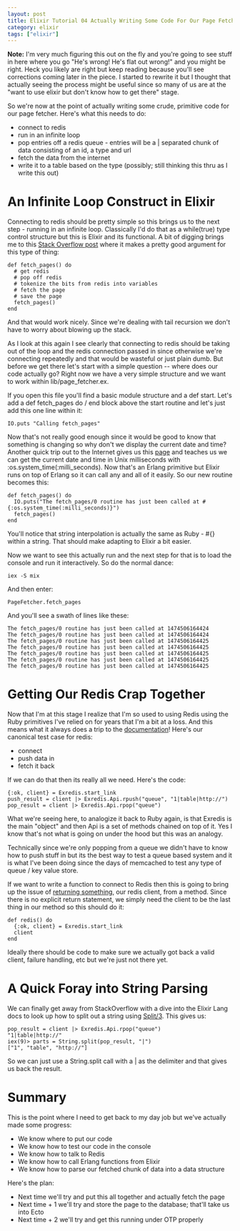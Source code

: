 ```yaml
---
layout: post
title: Elixir Tutorial 04 Actually Writing Some Code For Our Page Fetcher
category: elixir
tags: ["elixir"]
---
```

**Note:** I'm very much figuring this out on the fly and you're going to see stuff in here where you go "He's wrong!  He's flat out wrong!" and you might be right.  Heck you likely are right but keep reading because you'll see corrections coming later in the piece.  I started to rewrite it but I thought that actually seeing the process might be useful since so many of us are at the "want to use elixir but don't know how to get there" stage.

So we're now at the point of actually writing some crude, primitive code for our page fetcher.  Here's what this needs to do:

* connect to redis
* run in an infinite loop
* pop entries off a redis queue - entries will be a | separated chunk of data consisting of an id, a type and url
* fetch the data from the internet
* write it to a table based on the type (possibly; still thinking this thru as I write this out)

# An Infinite Loop Construct in Elixir

Connecting to redis should be pretty simple so this brings us to the next step - running in an infinite loop.  Classically I'd do that as a while(true) type control structure but this is Elixir and its functional.  A bit of digging brings me to this [Stack Overflow post](http://stackoverflow.com/questions/35364511/proper-elixir-otp-way-to-structure-an-infinite-loop-task) where it makes a pretty good argument for this type of thing:

    def fetch_pages() do
      # get redis 
      # pop off redis
      # tokenize the bits from redis into variables
      # fetch the page
      # save the page
      fetch_pages()
    end
    
And that would work nicely.  Since we're dealing with tail recursion we don't have to worry about blowing up the stack.  

As I look at this again I see clearly that connecting to redis should be taking out of the loop and the redis connection passed in since otherwise we're connecting repeatedly and that would be wasteful or just plain dumb.  But before we get there let's start with a simple question -- where does our code actually go?  Right now we have a very simple structure and we want to work within lib/page_fetcher.ex.  

If you open this file you'll find a basic module structure and a def start.  Let's add a def fetch_pages do / end block above the start routine and let's just add this one line within it:

    IO.puts "Calling fetch_pages"
    
Now that's not really good enough since it would be good to know that something is changing so why don't we display the current date and time?  Another quick trip out to the Internet gives us this [page](http://stackoverflow.com/questions/28594646/getting-the-current-date-and-or-time-in-elixir) and teaches us we can get the current date and time in Unix milliseconds with :os.system_time(:milli_seconds).  Now that's an Erlang primitive but Elixir runs on top of Erlang so it can call any and all of it easily.  So our new routine becomes this:

    def fetch_pages() do
      IO.puts("The fetch_pages/0 routine has just been called at #{:os.system_time(:milli_seconds)}")
      fetch_pages()
    end
    
You'll notice that string interpolation is actually the same as Ruby - #{} within a string.  That should make adapting to Elixir a bit easier.
    
Now we want to see this actually run and the next step for that is to load the console and run it interactively.  So do the normal dance:

    iex -S mix
    
And then enter:

    PageFetcher.fetch_pages
    
And you'll see a swath of lines like these:

    The fetch_pages/0 routine has just been called at 1474506164424
    The fetch_pages/0 routine has just been called at 1474506164424
    The fetch_pages/0 routine has just been called at 1474506164425
    The fetch_pages/0 routine has just been called at 1474506164425
    The fetch_pages/0 routine has just been called at 1474506164425
    The fetch_pages/0 routine has just been called at 1474506164425
    The fetch_pages/0 routine has just been called at 1474506164425
    
# Getting Our Redis Crap Together

Now that I'm at this stage I realize that I'm so used to using Redis using the Ruby primitives I've relied on for years that I'm a bit at a loss.  And this means what it always does a trip to the [documentation](https://github.com/artemeff/exredis)!  Here's our canonical test case for redis:

* connect
* push data in
* fetch it back

If we can do that then its really all we need.  Here's the code:

    {:ok, client} = Exredis.start_link
    push_result = client |> Exredis.Api.rpush("queue", "1|table|http://")
    pop_result = client |> Exredis.Api.rpop("queue")
    
What we're seeing here, to analogize it back to Ruby again, is that Exredis is the main "object" and then Api is a set of methods chained on top of it.  Yes I know that's not what is going on under the hood but this was an analogy.  
    
Technically since we're only popping from a queue we didn't have to know how to push stuff in but its the best way to test a queue based system and it is what I've been doing since the days of memcached to test any type of queue / key value store.

If we want to write a function to connect to Redis then this is going to bring up the issue of [returning something](http://stackoverflow.com/questions/37445838/returning-values-in-elixir), our redis client, from a method.  Since there is no explicit return statement, we simply need the client to be the last thing in our method so this should do it:

    def redis() do
      {:ok, client} = Exredis.start_link
      client
    end

Ideally there should be code to make sure we actually got back a valid client, failure handling, etc but we're just not there yet.

# A Quick Foray into String Parsing

We can finally get away from StackOverflow with a dive into the Elixir Lang docs to look up how to split out a string using [Split/3](http://elixir-lang.org/docs/stable/elixir/String.html#split/3).  This gives us:

    pop_result = client |> Exredis.Api.rpop("queue")
    "1|table|http://"
    iex(9)> parts = String.split(pop_result, "|")
    ["1", "table", "http://"]

So we can just use a String.split call with a | as the delimiter and that gives us back the result.

# Summary

This is the point where I need to get back to my day job but we've actually made some progress:

* We know where to put our code
* We know how to test our code in the console
* We know how to talk to Redis
* We know how to call Erlang functions from Elixir
* We know how to parse our fetched chunk of data into a data structure

Here's the plan:

* Next time we'll try and put this all together and actually fetch the page
* Next time + 1 we'll try and store the page to the database; that'll take us into Ecto
* Next time + 2 we'll try and get this running under OTP properly